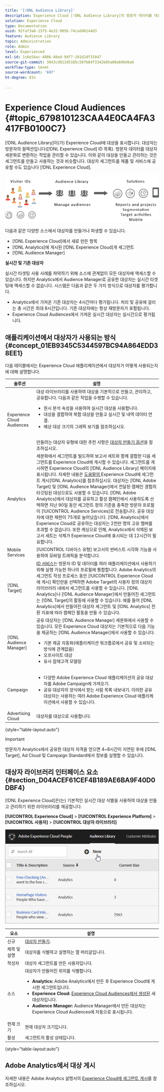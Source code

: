 ```yaml
---
title: '[!DNL Audience Library]'
description: Experience Cloud [!DNL Audience Library]의 방문자 데이터를 대상자 세분화로 변환하는 방법에 대해 알아봅니다.
solution: Experience Cloud
type: Documentation
uuid: 92faf3a8-1375-4e32-905b-74cad48144d3
feature: Audience Library
topic: Administration
role: Admin
level: Experienced
exl-id: 1c6e54ac-4886-46ed-9df7-201d2df31847
source-git-commit: 3043cd913d5165c58fb84f3342b05a00a690d6a6
workflow-type: tm+mt
source-wordcount: '697'
ht-degree: 81%

---
```


# Experience Cloud Audiences {#topic_679810123CAA4E0CA4FA3417FB0100C7}

[!DNL Audience Library]이(가) Experience Cloud에 대상을 표시합니다. 대상자는 방문자의 컬렉션입니다([!DNL Experience Cloud] ID 목록). 방문자 데이터를 대상자 세분화로 변환하는 작업을 관리할 수 있습니다. 이와 같이 대상을 만들고 관리하는 것은 세그먼트를 만들고 사용하는 것과 비슷합니다. 대상자 세그먼트를 제품 및 서비스에 공유할 수도 있습니다 [!DNL Experience Cloud].

![Experience Cloud Audiences](assets/audiences.png)

다음과 같은 다양한 소스에서 대상자를 만들거나 파생할 수 있습니다.

* [!DNL Experience Cloud]에서 새로 만든 항목
* [!DNL Analytics]에 게시된 [!DNL Experience Cloud]개 세그먼트
* [!DNL Audience Manager]

**실시간 및 기존 대상자**

실시간 타겟팅 사용 사례를 파악하기 위해 소스에 관계없이 모든 대상자에 액세스할 수 있습니다. 하지만 Analytics에서 Audience Manager로 공유한 대상자는 실시간 타겟팅에 액세스할 수 없습니다. 시스템은 다음과 같은 두 가지 방식으로 대상자를 평가합니다.

* Analytics에서 가져온 기존 대상자는 4시간마다 평가됩니다. 처리 및 공유에 걸리는 총 시간은 최대 8시간입니다. 기존 대상자에는 항상 재방문자가 포함됩니다.
* Experience Cloud Audiences에서 가져온 실시간 대상자는 실시간으로 평가됩니다.

## 애플리케이션에서 대상자가 사용되는 방식 {#concept_01EB9345C5344597BC94A864EDD38EE1}

다음 테이블에서는 Experience Cloud 애플리케이션에서 대상자가 어떻게 사용되는지에 대해 설명합니다.

| 솔루션 | 설명 |
|--- |--- |
| Experience Cloud Audiences | 대상 라이브러리를 사용하여 대상을 기본적으로 만들고, 관리하고, 공유합니다. 다음과 같은 작업을 수행할 수 있습니다.<ul><li>원시 분석 속성을 사용하여 실시간 대상을 사용합니다.</li><li>대상을 결합하여 복합 대상을 만들고 실시간 및 내역 데이터 연결.</li><li>예상 대상 크기의 그래픽 보기를 참조하십시오.</li></ul><br>만들려는 대상자 유형에 대한 추천 사항은 [대상자 만들기 옵션](https://experienceleague.adobe.com/docs/experience-cloud-kcs/kbarticles/KA-16471.html?lang=ko)을 참조하십시오. |
| Analytics | 세분화에서 세그먼트를 빌드하여 보고서 세트와 함께 결합한 다음 세그먼트를 Experience Cloud에 게시할 수 있습니다. 세그먼트를 게시하면 Experience Cloud의 [!DNL Audience Library] 페이지에 표시됩니다. 자세한 내용은 [ 도움말의 ](https://experienceleague.adobe.com/docs/analytics/components/segmentation/segmentation-workflow/seg-publish.html)Experience Cloud에 세그먼트 게시[!DNL Analytics]를 참조하십시오. 대상자는 [!DNL Adobe Target] 및 [!DNL Audience Manager]에서 전달된 캠페인 경험의 타깃팅된 대상으로도 사용할 수 있습니다. [!DNL Adobe Analytics]에서 대상자를 공유하고 활성 캠페인에서 사용하도록 선택하면 지난 90일 동안 세그먼트 정의 기준을 충족한 방문자 프로필이 [!UICONTROL Audience Services]로 전송됩니다. 공유 대상자에 대한 제한이 75개로 늘어났습니다. [!DNL Analytics]에서 Experience Cloud로 공유하는 대상자는 2천만 명의 고유 멤버를 초과할 수 없습니다. 또한 캐싱으로 인해, Analytics에서 삭제된 보고서 세트는 삭제가 Experience Cloud에 표시되는 데 12시간이 필요합니다. |
| Mobile Services | [!UICONTROL 디바이스 유형] 보고서의 썬버스트 시각화 기능을 사용하여 모바일 트래픽을 분석합니다. |
| [!DNL Target] | [ID 서비스](https://experienceleague.adobe.com/docs/id-service/using/home.html)는 방문자 ID 및 데이터를 여러 애플리케이션에서 사용하기 위해 실행 가능한 하나의 프로필에 통합합니다. Adobe Analytics의 세그먼트 작성 프로세스 동안 [!UICONTROL Experience Cloud에 게시] 확인란을 선택하면 Adobe Target의 사용자 정의 대상자 라이브러리 내에서 세그먼트를 사용할 수 있습니다. [!DNL Analytics]나 [!DNL Audience Manager]에서 만들어진 세그먼트는 [!DNL Target]의 활동에 사용할 수 있습니다. 예를 들어 [!DNL Analytics]에서 만들어진 대상자 세그먼트 및 [!DNL Analytics] 전환 지표에 따라 캠페인 활동을 만들 수 있습니다. |
| [!DNL Audience Manager] | 공유 대상자는 [!DNL Audience Manager] 세분화에서 사용할 수 있습니다. 모든 Experience Cloud 대상자는 기본적으로 다음 기능을 제공하는 [!DNL Audience Manager]에서 사용할 수 있습니다.<ul><li>기본 제공 자동화(애플리케이션 워크플로에서 공유 및 소비되는 방식에 관계없음)</li><li>오프사이트 대상</li><li>유사 잠재고객 모델링</li></ul> |
| Campaign | <ul><li>다양한 Adobe Experience Cloud 애플리케이션의 공유 대상자를 Adobe Campaign에 가져오기.</li><li>공유 대상자의 양식에서 받는 사람 목록 내보내기. 이러한 공유 대상자는 사용하는 여러 Adobe Experience Cloud 애플리케이션에서 사용할 수 있습니다.</li></ul> |
| Advertising Cloud | 대상자를 대상으로 사용합니다. |

{style="table-layout:auto"}

>[!IMPORTANT]
>
>방문자가 Analytics에서 공유한 대상자 자격을 얻으면 4~8시간이 지연된 후에 [!DNL Target], Ad Cloud 및 Campaign Standard에서 정보를 실행할 수 있습니다.

## 대상자 라이브러리 인터페이스 요소 {#section_D04ACEF61CEF4B189AE6BA9F40D0DBF4}

[!DNL Experience Cloud]은(는) 기본적인 실시간 대상 식별을 사용하여 대상을 만들고 관리하기 위한 라이브러리를 제공합니다.

**[!UICONTROL Experience Cloud]** > **[!UICONTROL Experience Platform]** > **[!UICONTROL 사용자]** > **[!UICONTROL 대상자 라이브러리]**

![대상자 라이브러리의 대상자 추가](assets/audience_library.png)


| 요소 | 설명 |
|--- |--- |
| 신규 | [대상자 만들기](create.md). |
| 제목 및 설명 | 대상자를 식별하고 설명하는 열 머리글입니다. |
| 작성자 | 대상자 세그먼트를 만든 사용자입니다. |
| 소스 | 대상자가 만들어진 위치를 식별합니다.<ul><li>**Analytics:** Adobe Analytics에서 만든 후 Experience Cloud에 게시한 세그먼트입니다.</li><li>**Experience Cloud:** [Experience Cloud Audiences에서 생성된](create.md) 새 대상자입니다.</li><li>**Audience Manager:** Audience Manager에서 만든 대상자는 Experience Cloud Audiences에 자동으로 표시됩니다.</li></ul> |
| 현재 크기 | 현재 대상자 크기입니다. |
| 활성 | 세그먼트의 활성 상태입니다. |

{style="table-layout:auto"}

## Adobe Analytics에서 대상 게시

자세한 내용은 Adobe Analytics 설명서의 [Experience Cloud에 세그먼트 게시](https://experienceleague.adobe.com/en/docs/analytics/components/segmentation/segmentation-workflow/seg-publish)를 참조하십시오.
